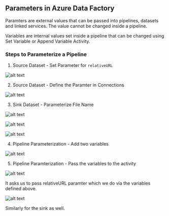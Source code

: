 ## Parameters in Azure Data Factory

Paramters are external values that can be passed into pipelines, datasets and linked services. The value cannot be changed inside a pipeline.

Variables are internal values set inside a pipeline that can be changed using Set Variable or Append Variable Activity.

### Steps to Parameterize a Pipeline

1. Source Dataset - Set Parameter for ```relativeURL```

![alt text](https://snipboard.io/chnHDu.jpg)

2. Source Dataset - Define the Paramter in Connections

![alt text](https://snipboard.io/k7RX49.jpg)

3. Sink Dataset - Parameterize File Name

![alt text](https://snipboard.io/krVp81.jpg)

![alt text](https://snipboard.io/ZPq25X.jpg)

![alt text](https://snipboard.io/D4RdFE.jpg)

4. Pipeline Parameterization - Add two variables

![alt text](https://snipboard.io/5x0Cas.jpg)

5. Pipeline Paramterization - Pass the variables to the activity

![alt text](https://snipboard.io/NIGRs6.jpg)

It asks us to pass relativeURL paramter which we do via the variables defined above.

![alt text](https://snipboard.io/whgrDO.jpg)

Similarly for the sink as well.


